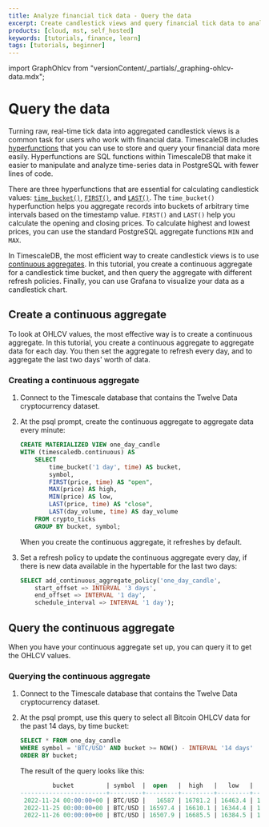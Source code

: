 ```yaml
---
title: Analyze financial tick data - Query the data
excerpt: Create candlestick views and query financial tick data to analyze price changes
products: [cloud, mst, self_hosted]
keywords: [tutorials, finance, learn]
tags: [tutorials, beginner]
---
```


import GraphOhlcv from "versionContent/_partials/_graphing-ohlcv-data.mdx";

# Query the data

Turning raw, real-time tick data into aggregated candlestick views is a common
task for users who work with financial data. TimescaleDB includes
[hyperfunctions][hyperfunctions]
that you can use to store and query your financial data more easily.
Hyperfunctions are SQL functions within TimescaleDB that make it easier to
manipulate and analyze time-series data in PostgreSQL with fewer lines of code.

There are three hyperfunctions that are essential for calculating candlestick
values: [`time_bucket()`][time-bucket], [`FIRST()`][first], and [`LAST()`][last].
The `time_bucket()` hyperfunction helps you aggregate records into buckets of
arbitrary time intervals based on the timestamp value. `FIRST()` and `LAST()`
help you calculate the opening and closing prices. To calculate highest and
lowest prices, you can use the standard PostgreSQL aggregate functions `MIN` and
`MAX`.

In TimescaleDB, the most efficient way to create candlestick views is to use
[continuous aggregates][caggs].
In this tutorial, you create a continuous aggregate for a candlestick time
bucket, and then query the aggregate with different refresh policies. Finally,
you can use Grafana to visualize your data as a candlestick chart.

## Create a continuous aggregate

To look at OHLCV values, the most effective way is to create a continuous
aggregate. In this tutorial, you create a continuous aggregate to aggregate data
for each day. You then set the aggregate to refresh every day, and to aggregate
the last two days' worth of data.

<Procedure>

### Creating a continuous aggregate

1.  Connect to the Timescale database that contains the Twelve Data
    cryptocurrency dataset.

1.  At the psql prompt, create the continuous aggregate to aggregate data every
    minute:

    ```sql
    CREATE MATERIALIZED VIEW one_day_candle
    WITH (timescaledb.continuous) AS
        SELECT
            time_bucket('1 day', time) AS bucket,
            symbol,
            FIRST(price, time) AS "open",
            MAX(price) AS high,
            MIN(price) AS low,
            LAST(price, time) AS "close",
            LAST(day_volume, time) AS day_volume
        FROM crypto_ticks
        GROUP BY bucket, symbol;
    ```

    When you create the continuous aggregate, it refreshes by default.

1.  Set a refresh policy to update the continuous aggregate every day,
    if there is new data available in the hypertable for the last two days:

    ```sql
    SELECT add_continuous_aggregate_policy('one_day_candle',
        start_offset => INTERVAL '3 days',
        end_offset => INTERVAL '1 day',
        schedule_interval => INTERVAL '1 day');
    ```

</Procedure>

## Query the continuous aggregate

When you have your continuous aggregate set up, you can query it to get the
OHLCV values.

<Procedure>

### Querying the continuous aggregate

1.  Connect to the Timescale database that contains the Twelve Data
    cryptocurrency dataset.

1.  At the psql prompt, use this query to select all Bitcoin OHLCV data for the
    past 14 days, by time bucket:

    ```sql
    SELECT * FROM one_day_candle
    WHERE symbol = 'BTC/USD' AND bucket >= NOW() - INTERVAL '14 days'
    ORDER BY bucket;
    ```

    The result of the query looks like this:

    ```sql
             bucket         | symbol  |  open   |  high   |   low   |  close  | day_volume
    ------------------------+---------+---------+---------+---------+---------+------------
     2022-11-24 00:00:00+00 | BTC/USD |   16587 | 16781.2 | 16463.4 | 16597.4 |      21803
     2022-11-25 00:00:00+00 | BTC/USD | 16597.4 | 16610.1 | 16344.4 | 16503.1 |      20788
     2022-11-26 00:00:00+00 | BTC/USD | 16507.9 | 16685.5 | 16384.5 | 16450.6 |      12300
    ```

</Procedure>

<GraphOhlcv />

[caggs]: /use-timescale/:currentVersion:/continuous-aggregates/
[first]: /api/:currentVersion:/hyperfunctions/first/
[hyperfunctions]: /api/:currentVersion:/hyperfunctions/
[intraday-tutorial]: /tutorials/:currentVersion:/analyze-intraday-stocks/
[last]: /api/:currentVersion:/hyperfunctions/last/
[time-bucket]: /api/:currentVersion:/hyperfunctions/time_bucket/
[lag]: https://www.postgresqltutorial.com/postgresql-lag-function/
